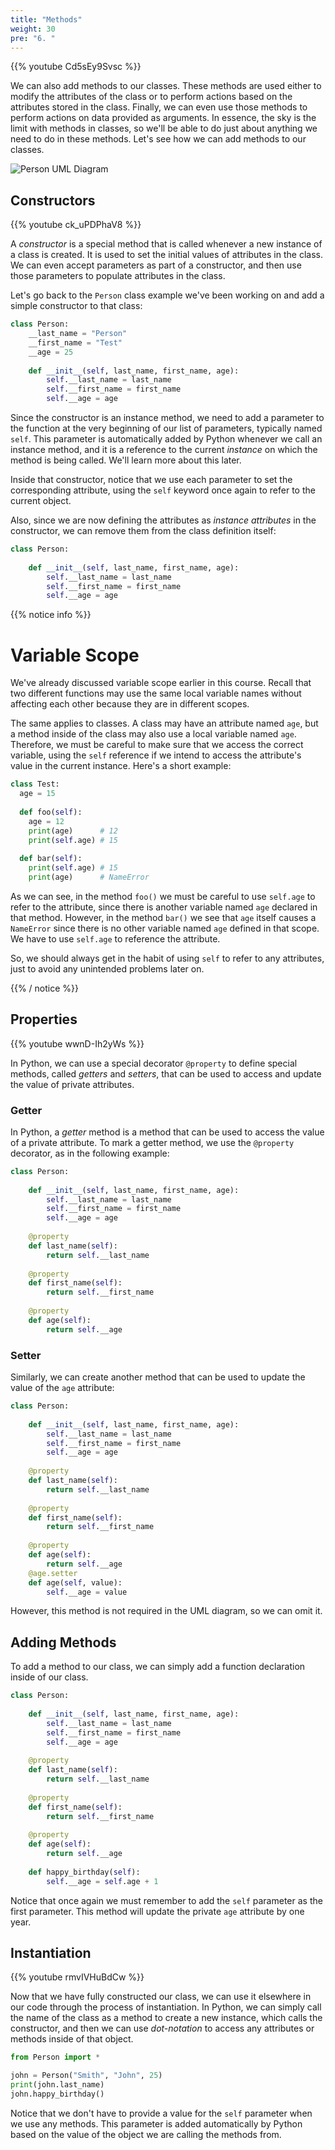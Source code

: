 ```yaml
---
title: "Methods"
weight: 30
pre: "6. "
---
```

{{% youtube Cd5sEy9Svsc %}}

We can also add methods to our classes. These methods are used either to modify the attributes of the class or to perform actions based on the attributes stored in the class. Finally, we can even use those methods to perform actions on data provided as arguments. In essence, the sky is the limit with methods in classes, so we'll be able to do just about anything we need to do in these methods. Let's see how we can add methods to our classes.

![Person UML Diagram](../../../images/2/2.17.p.4.personuml.png)

## Constructors

{{% youtube ck_uPDPhaV8 %}}

A _constructor_ is a special method that is called whenever a new instance of a class is created. It is used to set the initial values of attributes in the class. We can even accept parameters as part of a constructor, and then use those parameters to populate attributes in the class. 

Let's go back to the `Person` class example we've been working on and add a simple constructor to that class:

```python
class Person:
    __last_name = "Person"
    __first_name = "Test"
    __age = 25
    
    def __init__(self, last_name, first_name, age):
        self.__last_name = last_name
        self.__first_name = first_name
        self.__age = age
```

Since the constructor is an instance method, we need to add a parameter to the function at the very beginning of our list of parameters, typically named `self`. This parameter is automatically added by Python whenever we call an instance method, and it is a reference to the current _instance_ on which the method is being called. We'll learn more about this later. 

Inside that constructor, notice that we use each parameter to set the corresponding attribute, using the `self` keyword once again to refer to the current object. 

Also, since we are now defining the attributes as _instance attributes_ in the constructor, we can remove them from the class definition itself:

```python
class Person:
    
    def __init__(self, last_name, first_name, age):
        self.__last_name = last_name
        self.__first_name = first_name
        self.__age = age
```

{{% notice info %}}

# Variable Scope

We've already discussed variable scope earlier in this course. Recall that two different functions may use the same local variable names without affecting each other because they are in different scopes. 

The same applies to classes. A class may have an attribute named `age`, but a method inside of the class may also use a local variable named `age`. Therefore, we must be careful to make sure that we access the correct variable,  using the `self` reference if we intend to access the attribute's value in the current instance. Here's a short example:

```python
class Test:
  age = 15
  
  def foo(self):
    age = 12
    print(age)      # 12
    print(self.age) # 15
    
  def bar(self):
    print(self.age) # 15
    print(age)      # NameError
```

As we can see, in the method `foo()` we must be careful to use `self.age` to refer to the attribute, since there is another variable named `age` declared in that method. However, in the method `bar()` we see that `age` itself causes a `NameError` since there is no other variable named `age` defined in that scope. We have to use `self.age` to reference the attribute. 

So, we should always get in the habit of using `self` to refer to any attributes, just to avoid any unintended problems later on.

{{% / notice %}}


## Properties

{{% youtube wwnD-Ih2yWs %}}

In Python, we can use a special decorator `@property` to define special methods, called _getters_ and _setters_, that can be used to access and update the value of private attributes.

### Getter

In Python, a _getter_ method is a method that can be used to access the value of a private attribute. To mark a getter method, we use the `@property` decorator, as in the following example:

```python
class Person:
    
    def __init__(self, last_name, first_name, age):
        self.__last_name = last_name
        self.__first_name = first_name
        self.__age = age
        
    @property
    def last_name(self):
        return self.__last_name
    
    @property
    def first_name(self):
        return self.__first_name
        
    @property
    def age(self):
        return self.__age
```

### Setter

Similarly, we can create another method that can be used to update the value of the `age` attribute:

```python
class Person:
    
    def __init__(self, last_name, first_name, age):
        self.__last_name = last_name
        self.__first_name = first_name
        self.__age = age
        
    @property
    def last_name(self):
        return self.__last_name
    
    @property
    def first_name(self):
        return self.__first_name
        
    @property
    def age(self):
        return self.__age
    @age.setter
    def age(self, value):
        self.__age = value
```

However, this method is not required in the UML diagram, so we can omit it. 

## Adding Methods

To add a method to our class, we can simply add a function declaration inside of our class. 

```python
class Person:
    
    def __init__(self, last_name, first_name, age):
        self.__last_name = last_name
        self.__first_name = first_name
        self.__age = age
        
    @property
    def last_name(self):
        return self.__last_name
    
    @property
    def first_name(self):
        return self.__first_name
        
    @property
    def age(self):
        return self.__age
        
    def happy_birthday(self):
        self.__age = self.age + 1
```

Notice that once again we must remember to add the `self` parameter as the first parameter. This method will update the private `age` attribute by one year. 

## Instantiation

{{% youtube rmvIVHuBdCw %}}

Now that we have fully constructed our class, we can use it elsewhere in our code through the process of instantiation. In Python, we can simply call the name of the class as a method to create a new instance, which calls the constructor, and then we can use _dot-notation_ to access any attributes or methods inside of that object. 

```python
from Person import *

john = Person("Smith", "John", 25)
print(john.last_name)
john.happy_birthday()
```

Notice that we don't have to provide a value for the `self` parameter when we use any methods. This parameter is added automatically by Python based on the value of the object we are calling the methods from.
